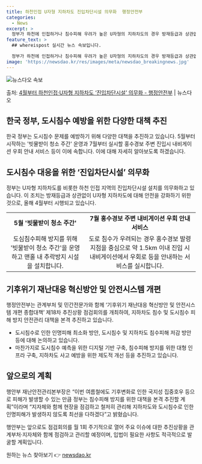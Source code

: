 ```yaml
---
title: 하천인접 U자형 지하차도 진입차단시설 의무화  행정안전부
categories:
  - News
excerpt: >
  정부가 하천에 인접하거나 침수피해 우려가 높은 U자형의 지하차도의 경우 방재등급과 상관없이 진입차단시설을 설…
feature_text: >
  ## whereispost 실시간 뉴스 속보입니다.

  정부가 하천에 인접하거나 침수피해 우려가 높은 U자형의 지하차도의 경우 방재등급과 상관없이 진입차단시설을 설…
image: 'https://newsdao.kr/res/images/meta/newsdao_breakingnews.jpg'
---
```


![뉴스다오 속보](https://newsdao.kr/res/images/meta/newsdao_breakingnews.jpg)

<p>출처: <a href="https://newsdao.kr/3650" rel="dofollow">4월부터 하천인접·U자형 지하차도 ‘진입차단시설’ 의무화 - 행정안전부</a> | 뉴스다오</p>

<h2 data-ke-size="size26">한국 정부, 도시침수 예방을 위한 다양한 대책 추진</h2>
<p data-ke-size="size16">한국 정부는 도시침수 문제를 예방하기 위해 다양한 대책을 추진하고 있습니다. 5월부터 시작하는 '빗물받이 청소 주간' 운영과 7월부터 실시할 홍수경보 주변 진입시 내비게이션 우회 안내 서비스 등이 이에 속합니다. 이에 대해 자세히 알아보도록 하겠습니다.</p>

<h2 data-ke-size="size26">도시침수 대응을 위한 ‘진입차단시설’ 의무화</h2>
<p data-ke-size="size16">정부는 U자형 지하차도를 비롯한 하천 인접 지역의 진입차단시설 설치를 의무화하고 있습니다. 이 조치는 방재등급과 상관없이 U자형 지하차도에 대해 안전을 강화하기 위한 것으로, 올해 4월부터 시행되고 있습니다.</p>

<table>
  <tr>
    <td style="text-align: center; height: 17px;"><b>5월 '빗물받이 청소 주간'</b></td>
    <td style="text-align: center; height: 17px;"><b>7월 홍수경보 주변 내비게이션 우회 안내 서비스</b></td>
  </tr>
  <tr>
    <td style="text-align: center; height: 17px;">도심침수피해 방지를 위해 '빗물받이 청소 주간'을 운영하고 맨홀 내 추락방지 시설을 설치합니다.</td>
    <td style="text-align: center; height: 17px;">도로 침수가 우려되는 경우 홍수경보 발령 지점을 중심으로 약 1.5km 이내 진입 시 내비게이션에서 우회로 등을 안내하는 서비스를 실시합니다.</td>
  </tr>
</table>

<h2 data-ke-size="size26">기후위기 재난대응 혁신방안 및 안전시스템 개편</h2>
<p data-ke-size="size16">행정안전부는 관계부처 및 민간전문가와 함께 ‘기후위기 재난대응 혁신방안 및 안전시스템 개편 종합대책’ 제18차 추진상황 점검회의를 개최하여, 지하차도 침수 및 도시침수 피해 방지 안전관리 대책을 본격 추진하고 있습니다.</p>

<ul>
  <li>도시침수로 인한 인명피해 최소화 방안, 도시침수 및 지하차도 침수피해 저감 방안 등에 대해 논의하고 있습니다.</li>
  <li>마찬가지로 도시침수 예측을 위한 디지털 기반 구축, 침수피해 방지를 위한 대형 인프라 구축, 지하차도 사고 예방을 위한 제도적 개선 등을 추진하고 있습니다.</li>
</ul>

<h2 data-ke-size="size26">앞으로의 계획</h2>
<p data-ke-size="size16">행안부 재난안전관리본부장은 “이번 여름철에도 기후변화로 인한 국지성 집중호우 등으로 피해가 발생할 수 있는 만큼 정부는 침수피해 방지를 위한 대책을 본격 추진할 계획”이라며 “지자체와 함께 현장을 점검하고 철저히 관리해 지하차도와 도시침수로 인한 인명피해가 발생하지 않도록 최선을 다하겠다”고 밝혔습니다.</p>
<p data-ke-size="size16">행안부는 앞으로도 점검회의를 월 1회 주기적으로 열어 주요 이슈에 대한 추진상황을 관계부처·지자체와 함께 점검하고 관리할 예정이며, 입법이 필요한 사항도 적극적으로 발굴할 계획입니다.</p> 

원하는 뉴스 찾아보기 👉 <a href="https://newsdao.kr" rel="dofollow">newsdao.kr</a>


